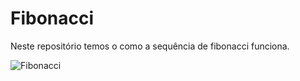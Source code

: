 # Fibonacci
Neste repositório temos o como a sequência de fibonacci funciona.


![Fibonacci](https://pt.wikipedia.org/wiki/Sequ%C3%AAncia_de_Fibonacci)
